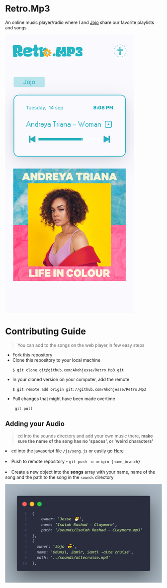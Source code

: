 # Retro.Mp3
An online music player/radio where I and <a href="https://twitter.com/AkindeJo">Jojo</a> share our favorite playlists and songs
 
 
 <img src="./images/Retro Radio - Mobile.png">
  
# Contributing Guide
> You can add to the songs on the web player,in few easy steps

<ul>
 <li>Fork this repository</li>
 <li>Clone this repository to your local machine 
 
 `
 $ git clone git@github.com:Akohjesse/Retro.Mp3.git
 `
 </li>
 <li>
 In your cloned version on your computer, add the remote
 
 `
 $ git remote add origin git://github.com/Akohjesse/Retro.Mp3
 `
 </li>
 
 <li>
   Pull changes that might have been made overtime
   
   `
   git pull`
 </li>
 </ul>
 
 ## Adding your Audio 
 > cd Into the sounds directory and add your own music there, <b>make sure the name of the song has no 'spaces',  or 'weird characters'</b> 
 
 
 <li>
 cd into the javascript file <code>/js/song.js</code> or easily go <a href="https://github.com/Akohjesse/Retro.Mp3/blob/main/js/songs.js">Here</a>
 </li>
 <br>
 <li>Push to remote repository -  
   <code>git push -u origin {name_branch}</code>
 </li>  
 
 <br>
 <li>Create a new object into the <b>songs</b> array with your name,  name of the song and the path to the song in the <code>sounds</code> directory </li> 
 
   
   
 ![Here](./images/object_complete.png)
 
 

